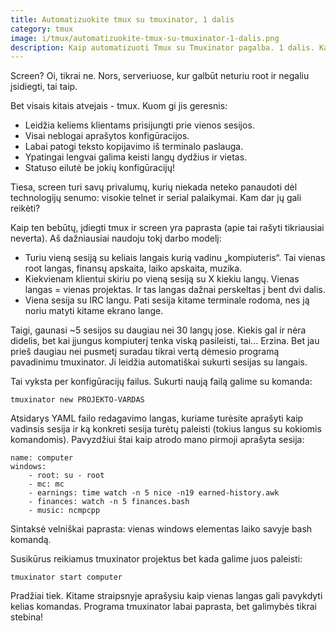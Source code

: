 ```yaml
---
title: Automatizuokite tmux su tmuxinator, 1 dalis
category: tmux
image: i/tmux/automatizuokite-tmux-su-tmuxinator-1-dalis.png
description: Kaip automatizuoti Tmux su Tmuxinator pagalba. 1 dalis. Kas yra šie du įrankiai ir kaip jie padeda darbui terminale?
---
```


Screen? Oi, tikrai ne. Nors, serveriuose, kur galbūt neturiu root ir negaliu įsidiegti, tai taip.

Bet visais kitais atvejais - tmux. Kuom gi jis geresnis:

-   Leidžia keliems klientams prisijungti prie vienos sesijos.
-   Visai neblogai aprašytos konfigūracijos.
-   Labai patogi teksto kopijavimo iš terminalo paslauga.
-   Ypatingai lengvai galima keisti langų dydžius ir vietas.
-   Statuso eilutė be jokių konfigūracijų!

Tiesa, screen turi savų privalumų, kurių niekada neteko panaudoti dėl technologijų senumo: visokie telnet ir serial palaikymai. Kam dar jų gali reikėti?

Kaip ten bebūtų, įdiegti tmux ir screen yra paprasta (apie tai rašyti tikriausiai neverta). Aš dažniausiai naudoju tokį darbo modelį:

-   Turiu vieną sesiją su keliais langais kurią vadinu „kompiuteris“. Tai vienas root langas, finansų apskaita, laiko apskaita, muzika.
-   Kiekvienam klientui skiriu po vieną sesiją su X kiekiu langų. Vienas langas = vienas projektas. Ir tas langas dažnai perskeltas į bent dvi dalis.
-   Viena sesija su IRC langu. Pati sesija kitame terminale rodoma, nes ją noriu matyti kitame ekrano lange.

Taigi, gaunasi ~5 sesijos su daugiau nei 30 langų jose. Kiekis gal ir nėra didelis, bet kai įjungus kompiuterį tenka viską pasileisti, tai... Erzina. Bet jau prieš daugiau nei pusmetį suradau tikrai vertą dėmesio programą pavadinimu tmuxinator. Ji leidžia automatiškai sukurti sesijas su langais.

Tai vyksta per konfigūracijų failus. Sukurti naują failą galime su komanda:

    tmuxinator new PROJEKTO-VARDAS

Atsidarys YAML failo redagavimo langas, kuriame turėsite aprašyti kaip vadinsis sesija ir ką konkreti sesija turėtų paleisti (tokius langus su kokiomis komandomis). Pavyzdžiui štai kaip atrodo mano pirmoji aprašyta sesija:

    name: computer
    windows:
        - root: su - root
        - mc: mc
        - earnings: time watch -n 5 nice -n19 earned-history.awk
        - finances: watch -n 5 finances.bash
        - music: ncmpcpp

Sintaksė velniškai paprasta: vienas windows elementas laiko savyje bash komandą.

Susikūrus reikiamus tmuxinator projektus bet kada galime juos paleisti:

    tmuxinator start computer

Pradžiai tiek. Kitame straipsnyje aprašysiu kaip vienas langas gali pavykdyti kelias komandas. Programa tmuxinator labai paprasta, bet galimybės tikrai stebina!
